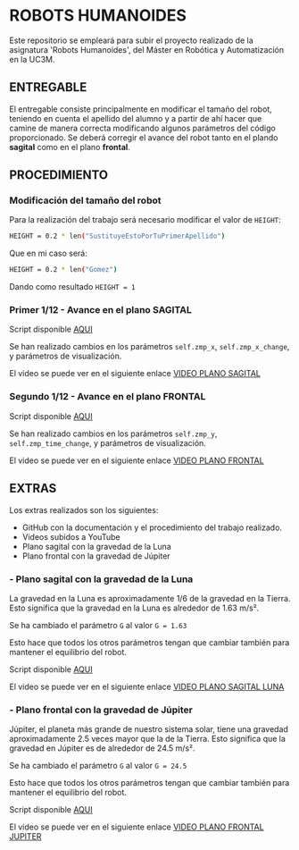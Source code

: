 # ROBOTS HUMANOIDES
Este repositorio se empleará para subir el proyecto realizado de la asignatura 'Robots Humanoides', del Máster en Robótica y Automatización en la UC3M.

## ENTREGABLE
El entregable consiste principalmente en modificar el tamaño del robot, teniendo en cuenta el apellido del alumno y a partir de ahí hacer que camine de manera correcta modificando algunos parámetros del código proporcionado. Se deberá corregir el avance del robot tanto en el plando **sagital** como en el plano **frontal**.

## PROCEDIMIENTO
### Modificación del tamaño del robot
Para la realización del trabajo será necesario modificar el valor de `HEIGHT`:
```bash
HEIGHT = 0.2 * len("SustituyeEstoPorTuPrimerApellido")
```
Que en mi caso será:
```bash
HEIGHT = 0.2 * len("Gomez")
```
Dando como resultado `HEIGHT = 1`

### Primer 1/12 - Avance en el plano SAGITAL
Script disponible [AQUI](Sagital_JGE.py)

Se han realizado cambios en los parámetros `self.zmp_x`, `self.zmp_x_change`, y parámetros de visualización.

El video se puede ver en el siguiente enlace [VIDEO PLANO SAGITAL](https://youtu.be/qRpz5R4lhLk)

### Segundo 1/12 - Avance en el plano FRONTAL
Script disponible [AQUI](Frontal_JGE.py)

Se han realizado cambios en los parámetros `self.zmp_y`, `self.zmp_time_change`, y parámetros de visualización.

El video se puede ver en el siguiente enlace [VIDEO PLANO FRONTAL](https://youtu.be/h9Fzvx-ElCU)

## EXTRAS
Los extras realizados son los siguientes:
- GitHub con la documentación y el procedimiento del trabajo realizado.
- Videos subidos a YouTube
- Plano sagital con la gravedad de la Luna
- Plano frontal con la gravedad de Júpiter

### - Plano sagital con la gravedad de la Luna
La gravedad en la Luna es aproximadamente 1/6 de la gravedad en la Tierra. Esto significa que la gravedad en la Luna es alrededor de 1.63 m/s².

Se ha cambiado el parámetro `G` al valor `G = 1.63`

Esto hace que todos los otros parámetros tengan que cambiar también para mantener el equilibrio del robot.

Script disponible [AQUI](Sagital_Luna_JGE.py)

El video se puede ver en el siguiente enlace [VIDEO PLANO SAGITAL LUNA](https://youtu.be/aZsN3ZFZQcE)


### - Plano frontal con la gravedad de Júpiter
Júpiter, el planeta más grande de nuestro sistema solar, tiene una gravedad aproximadamente 2.5 veces mayor que la de la Tierra. Esto significa que la gravedad en Júpiter es de alrededor de 24.5 m/s².

Se ha cambiado el parámetro `G` al valor `G = 24.5`

Esto hace que todos los otros parámetros tengan que cambiar también para mantener el equilibrio del robot.

Script disponible [AQUI](Frontal_Jupiter_JGE.py)

El video se puede ver en el siguiente enlace [VIDEO PLANO FRONTAL JUPITER](https://youtu.be/r8oo8D7KRpk)

